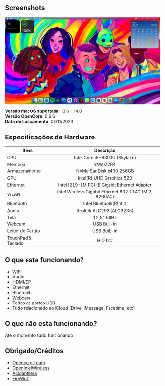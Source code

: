 ## Screenshots

<img align="center" src="screenshots/preview.png">

**Versão macOS suportada**: 13.0 - 14.0
<br>
**Versão OpenCore**: 0.9.6
<br>
**Data de Lançamento**: 06/11/2023

## Especificações de Hardware

|Itens|Descrição|
|-|:-------:|
|CPU|Intel Core i5-6300U (Skylake)|
|Memória|8GB DDR4|
|Armazenamento|NVMe SanDisk x400 256GB|
|GPU|Intel(R) UHD Graphics 520|
|Ethernet|Intel I219-LM PCI-E Gigabit Ethernet Adapter|
|WLAN|Intel Wireless Gigabit Ethernet 802.11AC (M.2, 8260AC)|
|Bluetooth|Intel Bluetooth(R) 4.1|
|Áudio|Realtek ALC293 (ALC3235)|
|Tela|12,5" 60Hz|
|Webcam|USB Buil-in|
|Leitor de Cartão|USB Built-in|
|TouchPad & Teclado|HID I2C|

## O que esta funcionando?
- WiFI
- Áudio
- HDMI/DP
- Ethernet
- Bluetooth
- Webcam
- Todas as portas USB
- Tudo relacionado ao iCloud (Drive, iMessage, Facetime, etc)

## O que não esta funcionando?
Até o momento tudo funcionando

## Obrigado/Créditos
- [Opencore Team](https://dortania.github.io/getting-started/)
- [OpenIntelWireless](https://github.com/OpenIntelWireless)
- [Acidanthera](https://github.com/acidanthera)
- [FireWolf](https://github.com/0xFireWolf/RealtekCardReader)
